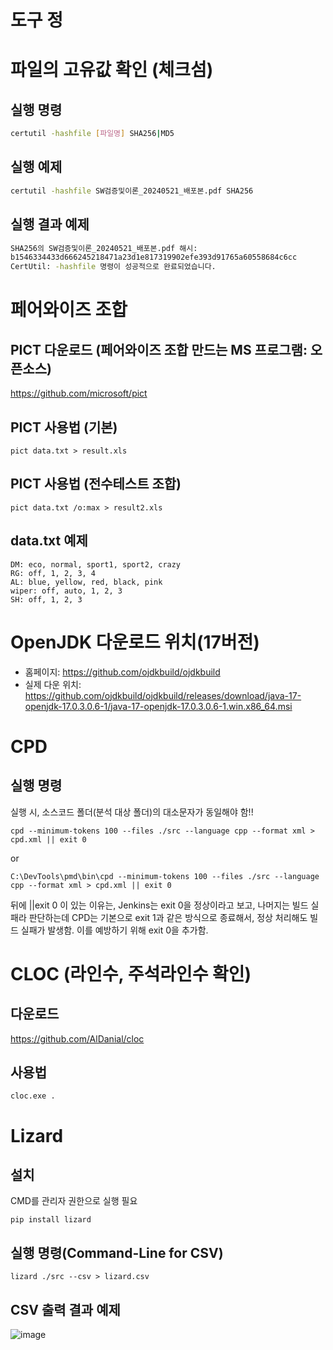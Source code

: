 # 도구 정

# 파일의 고유값 확인 (체크섬)
## 실행 명령
```sh
certutil -hashfile [파일명] SHA256|MD5
```

## 실행 예제
```sh
certutil -hashfile SW검증및이론_20240521_배포본.pdf SHA256
```

## 실행 결과 예제
```sh
SHA256의 SW검증및이론_20240521_배포본.pdf 해시:
b1546334433d666245218471a23d1e817319902efe393d91765a60558684c6cc
CertUtil: -hashfile 명령이 성공적으로 완료되었습니다.
```

# 페어와이즈 조합
## PICT 다운로드 (페어와이즈 조합 만드는 MS 프로그램: 오픈소스)
https://github.com/microsoft/pict

## PICT 사용법 (기본)
```
pict data.txt > result.xls
```
## PICT 사용법 (전수테스트 조합)
```
pict data.txt /o:max > result2.xls
```

## data.txt 예제
```
DM: eco, normal, sport1, sport2, crazy
RG: off, 1, 2, 3, 4
AL: blue, yellow, red, black, pink
wiper: off, auto, 1, 2, 3
SH: off, 1, 2, 3
```

# OpenJDK 다운로드 위치(17버전)
- 홈페이지: https://github.com/ojdkbuild/ojdkbuild
- 실제 다운 위치: https://github.com/ojdkbuild/ojdkbuild/releases/download/java-17-openjdk-17.0.3.0.6-1/java-17-openjdk-17.0.3.0.6-1.win.x86_64.msi

# CPD
## 실행 명령
실행 시, 소스코드 폴더(분석 대상 폴더)의 대소문자가 동일해야 함!!

```
cpd --minimum-tokens 100 --files ./src --language cpp --format xml > cpd.xml || exit 0
```
or
```
C:\DevTools\pmd\bin\cpd --minimum-tokens 100 --files ./src --language cpp --format xml > cpd.xml || exit 0
```

뒤에 ||exit 0 이 있는 이유는, Jenkins는 exit 0을 정상이라고 보고, 나머지는 빌드 실패라 판단하는데 CPD는 기본으로 exit 1과 같은 방식으로 종료해서, 정상 처리해도 빌드 실패가 발생함. 이를 예방하기 위해 exit 0을 추가함.

# CLOC (라인수, 주석라인수 확인)
## 다운로드
https://github.com/AlDanial/cloc

## 사용법
```
cloc.exe .
```

# Lizard
## 설치
CMD를 관리자 권한으로 실행 필요
```
pip install lizard
```

## 실행 명령(Command-Line for CSV)
```
lizard ./src --csv > lizard.csv
```
## CSV 출력 결과 예제
![image](https://github.com/user-attachments/assets/a869bdeb-c91d-48c3-a30f-228d0a50564b)

